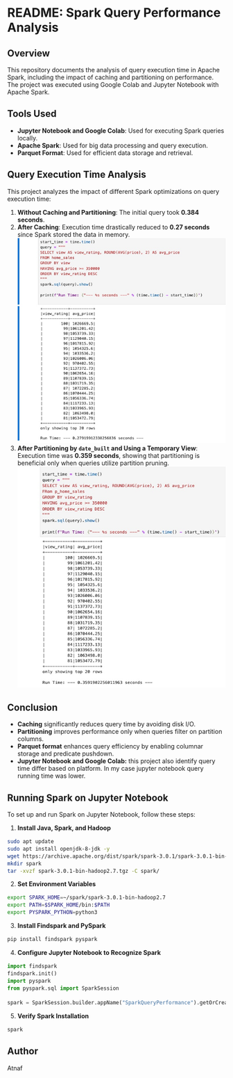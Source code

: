 # README: Spark Query Performance Analysis

## Overview
This repository documents the analysis of query execution time in Apache Spark, including the impact of caching and partitioning on performance. The project was executed using Google Colab and Jupyter Notebook with Apache Spark. 


## Tools Used
- **Jupyter Notebook and Google Colab**: Used for executing Spark queries locally.
- **Apache Spark**: Used for big data processing and query execution.
- **Parquet Format**: Used for efficient data storage and retrieval.

## Query Execution Time Analysis
This project analyzes the impact of different Spark optimizations on query execution time:

1. **Without Caching and Partitioning**: The initial query took **0.384 seconds**.
2. **After Caching**: Execution time drastically reduced to **0.27 seconds** since Spark stored the data in memory.
  ![Query run time after catching](img/runtime_after_catching.jpg)
3. **After Partitioning by `date_built` and Using a Temporary View**: Execution time was **0.359 seconds**, showing that partitioning is beneficial only when queries utilize partition pruning.
   ![Query run time after partitioning](img/run_time__from_parquet_data.jpg)

## Conclusion
- **Caching** significantly reduces query time by avoiding disk I/O.
- **Partitioning** improves performance only when queries filter on partition columns.
- **Parquet format** enhances query efficiency by enabling columnar storage and predicate pushdown.
- **Jupyter Notebook and Google Colab:** this project also identify query time differ based on platform. In my case jupyter notebook query running time was lower. 

## Running Spark on Jupyter Notebook
To set up and run Spark on Jupyter Notebook, follow these steps:
1. **Install Java, Spark, and Hadoop**
```sh
sudo apt update
sudo apt install openjdk-8-jdk -y
wget https://archive.apache.org/dist/spark/spark-3.0.1/spark-3.0.1-bin-hadoop2.7.tgz
mkdir spark
tar -xvzf spark-3.0.1-bin-hadoop2.7.tgz -C spark/
```

2. **Set Environment Variables**
```sh
export SPARK_HOME=~/spark/spark-3.0.1-bin-hadoop2.7
export PATH=$SPARK_HOME/bin:$PATH
export PYSPARK_PYTHON=python3
```

3. **Install Findspark and PySpark**
```sh
pip install findspark pyspark
```

4. **Configure Jupyter Notebook to Recognize Spark**
```python
import findspark
findspark.init()
import pyspark
from pyspark.sql import SparkSession

spark = SparkSession.builder.appName("SparkQueryPerformance").getOrCreate()
```

5. **Verify Spark Installation**
```python
spark
```
## Author
Atnaf

